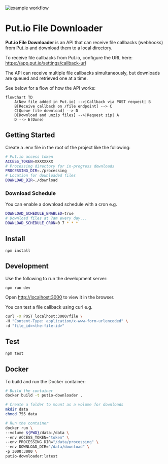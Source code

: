 ![example workflow](https://github.com/atheius/putio-downloader/actions/workflows/node.js.yml/badge.svg)

# Put.io File Downloader

**Put.io File Downloader** is an API that can receive file callbacks (webhooks) from [Put.io](https://put.io) and download them to a local directory.

To receive file callbacks from Put.io, configure the URL here: https://app.put.io/settings/callback-url

The API can receive multiple file callbacks simultaneously, but downloads are queued and retrieved one at a time.

See below for a flow of how the API works:

```mermaid
flowchart TD
    A(New file added in Put.io) -->|Callback via POST request| B
    B[Receive callback on /file endpoint] --> C
    C[Queue file download] --> D
    D[Download and unzip files] -->|Request zip| A
    D --> E(Done)
```

## Getting Started

Create a .env file in the root of the project like the following:

```sh
# Put.io access token
ACCESS_TOKEN=XXXXXXXX
# Processing directory for in-progress downloads
PROCESSING_DIR=./processing
# Location for downloaded files
DOWNLOAD_DIR=./download
```

### Download Schedule

You can enable a download schedule with a cron e.g.

```sh
DOWNLOAD_SCHEDULE_ENABLED=true
# Download files at 7am every day...
DOWNLOAD_SCHEDULE_CRON=0 7 * * *
```

## Install

```
npm install
```

## Development

Use the following to run the development server:

```sh
npm run dev
```

Open [http://localhost:3000](http://localhost:3000) to view it in the browser.

You can test a file callback using curl e.g.

```sh
curl -X POST localhost:3000/file \
-H "Content-Type: application/x-www-form-urlencoded" \
-d "file_id=<the-file-id>"
```

## Test

```sh
npm test
```

## Docker

To build and run the Docker container:

```sh
# Build the container
docker build -t putio-downloader .

# Create a folder to mount as a volume for downloads
mkdir data
chmod 755 data

# Run the container
docker run \
--volume ${PWD}/data:/data \
--env ACCESS_TOKEN="token" \
--env PROCESSING_DIR="/data/processing" \
--env DOWNLOAD_DIR="/data/download" \
-p 3000:3000 \
putio-downloader:latest
```
